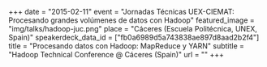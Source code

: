 +++
date = "2015-02-11"
event = "Jornadas Técnicas UEX-CIEMAT: Procesando grandes volúmenes de datos con Hadoop"
featured_image = "img/talks/hadoop-juc.png"
place = "Cáceres (Escuela Politécnica, UNEX, Spain)"
speakerdeck_data_id = ["fb0a6989d5a743838ae897d8aad2b2f4"]
title = "Procesando datos con Hadoop: MapReduce y YARN"
subtitle = "Hadoop Technical Conference @ Cáceres (Spain)"
url = ""
+++
